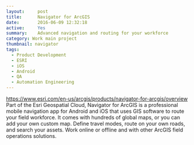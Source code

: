 ```yaml
---
layout:     post
title:      Navigator for ArcGIS
date:       2016-06-09 12:32:18
active:     Yes
summary:    Advanced navigation and routing for your workforce
category: Work main project
thumbnail: navigator
tags:
  - Product Development
  - ESRI
  - iOS
  - Android
  - QA
  - Automation Engineering
---
```



<!---
Goals / roles
-->

<!---
Technology used / learned
-->

<!---
Description and background of project / task
-->
https://www.esri.com/en-us/arcgis/products/navigator-for-arcgis/overview
Part of the Esri Geospatial Cloud, Navigator for ArcGIS is a professional mobile navigation app for Android and iOS that uses GIS software to route your field workforce. It comes with hundreds of global maps, or you can add your own custom map. Define travel modes, route on your own roads, and search your assets. Work online or offline and with other ArcGIS field operations solutions.

<!---
Images / videos (if applicable)
-->
